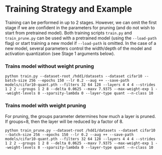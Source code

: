 # Training Strategy and Example
Training can be performed in up to 2 stages. However, we can omit the first stage if we are confident in the parameters for pruning (and do not wish to start from pretrained model). Both training scripts `train.py` and `train_prune.py` can be used with a pretrained model (using the `--load-path` flag) or start training a new model if `--load-path` is omitted. In the case of a new model, several parameters control the width/depth of the model and activation quantization (see Stage 1 arguments below).


### Trains model without weight pruning
```
python train.py --dataset-root /hdd1/datasets --dataset cifar10 --batch-size 256 --epochs 150 --lr 0.2 --aug ++ --save-path models/cifar10-quant.pth --filters 32 64 128 --layers 4 4 4 --strides 1 2 2 --groups 1 2 8 --delta 0.0625 --maxv 7.9375 --max-weight-exp 1 --weight-levels 8 --sparsity-lambda 0 --layer-type quant --n-class 10
```

### Trains model with weight pruning
For pruning, the groups parameter determines how much a layer is pruned. If groups=8, then the layer will be reduced by a factor of 8.
```
python train_prune.py --dataset-root /hdd1/datasets --dataset cifar10 --batch-size 256 --epochs 150 --lr 0.2 --aug ++ --save-path models/cifar10-quant.pth --filters 32 64 128 --layers 4 4 4 --strides 1 2 2 --groups 1 2 8 --delta 0.0625 --maxv 7.9375 --max-weight-exp 1 --weight-levels 8 --sparsity-lambda 0 --layer-type quant --n-class 10
```
